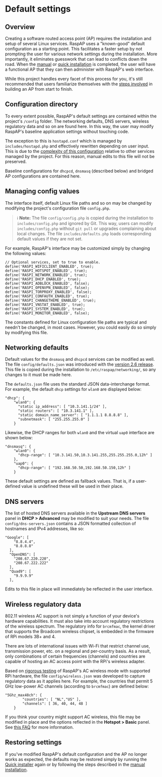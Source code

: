 # Default settings

## Overview

Creating a software routed access point (AP) requires the installation and setup of several Linux services.
RaspAP uses a "known-good" default configuration as a starting point. This facilitates a faster setup by not prompting the user for various network 
settings during the installation. More importantly, it eliminates guesswork that can lead to conflicts down the road. When the [manual](/manual/) or [quick installation](/quick/) is completed,
the user will have a functional AP that they can then administer with RaspAP's web interface.

While this project handles every facet of this process for you, it's still recommended that users familiarize themselves with the [steps involved](https://www.raspberrypi.org/documentation/configuration/wireless/access-point-routed.md) in building an AP from start to finish.

## Configuration directory

To every extent possible, RaspAP's default settings are contained within the project's `/config` folder. The networking defaults, DNS servers, wireless regulatory data and so on are found here.
In this way, the user may modify RaspAP's baseline application settings without touching code.

The exception to this is `hostapd.conf` which is managed by `includes/hostapd.php` and effectively rewritten depending on user input. This is due to the [complexity of this configuration](https://w1.fi/cgit/hostap/plain/hostapd/hostapd.conf)
relative to other services managed by the project. For this reason, manual edits to this file will not be preserved.

Baseline configurations for `dhcpcd`, `dnsmasq` (described below) and bridged AP configurations are contained here.
 

## Managing config values

The interface itself, default Linux file paths and so on may be changed by modifying the project's configuration file `config.php`. 

> :information_source: **Note:** The file `config/config.php` is copied during the installation to `includes/config.php` and ignored by Git. This way, users can modify `includes/config.php`
without `git pull` or upgrades complaining about local changes. The file `includes/defaults.php` loads corresponding default values if they are not set.

For example, RaspAP's interface may be customized simply by changing the following values:

```
// Optional services, set to true to enable.
define('RASPI_WIFICLIENT_ENABLED', true);
define('RASPI_HOTSPOT_ENABLED', true);
define('RASPI_NETWORK_ENABLED', true);
define('RASPI_DHCP_ENABLED', true);
define('RASPI_ADBLOCK_ENABLED', false);
define('RASPI_OPENVPN_ENABLED', false);
define('RASPI_TORPROXY_ENABLED', false);
define('RASPI_CONFAUTH_ENABLED', true);
define('RASPI_CHANGETHEME_ENABLED', true);
define('RASPI_VNSTAT_ENABLED', true);
define('RASPI_SYSTEM_ENABLED', true);
define('RASPI_MONITOR_ENABLED', false);
```

The constants defined for Linux configuration file paths are typical and needn't be changed, in most cases. However, you could easily do so simply by modifying this file.

## Networking defaults

Default values for the `dnsmasq` and `dhcpcd` services can be modified as well. The file `config/defaults.json` was introduced with the [version 2.6 release](https://github.com/billz/raspap-webgui/releases/tag/2.6).
This file is copied during the installation to `/etc/raspap/networking/`, so any changes to it must be made here.

The `defaults.json` file uses the standard JSON data-interchange format. For example, the default `dhcp` settings for `wlan0` are displayed below:

```
"dhcp": {
    "wlan0": { 
      "static ip_address": [ "10.3.141.1/24" ],
      "static routers": [ "10.3.141.1" ],
      "static domain_name_server": [ "1.1.1.1 8.8.8.8" ],
      "subnetmask": [ "255.255.255.0" ]
    }
```

Likewise, the DHCP ranges for both `wlan0` and the virtual `uap0` interface are shown below:

```
"dnsmasq": {
    "wlan0": {
      "dhcp-range": [ "10.3.141.50,10.3.141.255,255.255.255.0,12h" ]
    },
    "uap0": {
      "dhcp-range": [ "192.168.50.50,192.168.50.150,12h" ]
    }
```

These default settings are defined as fallback values. That is, if a user-defined value is undefined these will be used in their place. 

## DNS servers

The list of hosted DNS servers available in the **Upstream DNS servers** panel in **DHCP > Advanced** may be modified to suit your needs. The file `config/dns-servers.json` contains
a JSON formatted collection of hostnames and IPv4 addresses, like so:

```
"Google": [
    "8.8.4.4",
    "8.8.8.8"
  ],
  "OpenDNS": [
    "208.67.220.220",
    "208.67.222.222"
  ],
  "Quad9": [
    "9.9.9.9"
  ],
```

Edits to this file in place will immediately be reflected in the user interface.

## Wireless regulatory data

802.11 wireless AC support is not simply a function of your device's hardware capabilities. It must also take into account regulatory restrictions of the wireless spectrum.
The regulatory info for `brcmfmac`, the kernel driver that supports the Broadcom wireless chipset, is embedded in the firmware of RPi models 3B+ and 4.

There are lots of international issues with Wi-Fi that restrict channel use, transmission power, etc. on a regional and per-country basis.
As a result, only combinations of certain frequencies (channels) and countries are capable of hosting an AC access point with the RPi's wireless adapter.

Based on [rigorous testing](https://github.com/billz/raspap-webgui/issues/450#issuecomment-569343686) of RaspAP's AC wireless mode with supported RPi hardware, the file `config/wireless.json`
was developed to capture regulatory data as it applies here. For example, the countries that permit 5 GHz low-power AC channels (according to `brcmfmac`) are defined below:

```
"5Ghz_max48ch": {
        "countries": [ "NL","US" ],
        "channels": [ 36, 40, 44, 48 ]
    }
```

If you think your country might support AC wireless, this file may be modified in place and the options reflected in the **Hotspot > Basic** panel.
See [this FAQ](/faq/#wificountries) for more information.

## Restoring settings

If you've modified RaspAP's default configuration and the AP no longer works as expected, the defaults may be restored simply by running the [Quick installer](/quick/) again or by following
the steps described in the [manual installation](/manual/).
  
